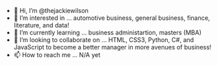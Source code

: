 - 👋 Hi, I’m @thejackiewilson
- 👀 I’m interested in ... automotive business, general business, finance, literature, and data!
- 🌱 I’m currently learning ... business administartion, masters (MBA)
- 💞️ I’m looking to collaborate on ... HTML, CSS3, Python, C#, and JavaScript to become a better manager in more avenues of business! 
- 📫 How to reach me ... N/A yet


